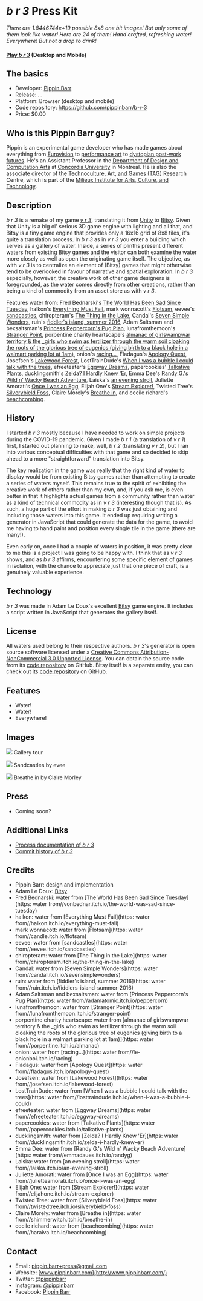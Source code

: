 # _b r 3_ Press Kit

_There are 1.8446744e+19 possible 8x8 one bit images! But only some of them look like water! Here are 24 of them! Hand crafted, refreshing water! Everywhere! But not a drop to drink!_

#### [Play _b r 3_](https://pippinbarr.github.io/b-r-3) (Desktop and Mobile)

## The basics

* Developer: [Pippin Barr](http://www.pippinbarr.com/)
* Release: ...
* Platform: Browser (desktop and mobile)
* Code repository: https://github.com/pippinbarr/b-r-3
* Price: $0.00

## Who is this Pippin Barr guy?

Pippin is an experimental game developer who has made games about everything from [Eurovision](http://www.pippinbarr.com/2012/03/27/epic-sax-game/) to [performance art](http://www.pippinbarr.com/2011/09/14/the-artist-is-present/) to [dystopian post-work futures](http://www.pippinbarr.com/games/2017/07/03/it-is-as-if-you-were-doing-work.html). He's an Assistant Professor in the [Department of Design and Computation Arts](http://www.concordia.ca/finearts/design.html) at [Concordia University](http://www.concordia.ca/) in Montréal. He is also the associate director of the [Technoculture, Art, and Games (TAG)](http://tag.hexagram.ca/) Research Centre, which is part of the [Milieux Institute for Arts, Culture, and Technology](http://milieux.concordia.ca/).

## Description

_b r 3_ is a remake of my game [_v r 3_](https://www.pippinbarr.com/2017/03/29/v-r-3/), translating it from [Unity](https://unity.com/) to [Bitsy](https://ledoux.itch.io/bitsy). Given that Unity is a big ol' serious 3D game engine with lighting and all that, and Bitsy is a tiny game engine that provides only a 16x16 grid of 8x8 tiles, it's quite a translation process. In _b r 3_ as in _v r 3_ you enter a building which serves as a gallery of water. Inside, a series of plinths present different waters from existing Bitsy games and the visitor can both examine the water more closely as well as open the originating game itself. The objective, as with _v r 3_ is to centralize an element of (Bitsy) games that might otherwise tend to be overlooked in favour of narrative and spatial exploration. In _b r 3_ especially, however, the creative work of other game designers is foregrounded, as the water comes directly from other creations, rather than being a kind of commodity from an asset store as with _v r 3_.

Features water from: Fred Bednarski's [The World Has Been Sad Since Tuesday](https://vonbednar.itch.io/the-world-was-sad-since-tuesday), halkon's [Everything Must Fall](https://halkon.itch.io/everything-must-fall), mark wonnacott's [Flotsam](https://candle.itch.io/flotsam), eevee's [sandcastles](https://eevee.itch.io/sandcastles), chiropteram's [The Thing in the Lake](https://chiropteram.itch.io/the-thing-in-the-lake), Candal's [Seven Simple Wonders](https://candal.itch.io/sevensimplewonders), ruin's [fiddler's island, summer 2016](https://ruin.itch.io/fiddlers-island-summer-2016), Adam Saltsman and bexsaltsman's [Princess Peppercorn's Pug Plan](https://adamatomic.itch.io/peppercorn), lunafromthemoon's [Stranger Point](https://lunafromthemoon.itch.io/stranger-point), porpentine charity heartscape's [almanac of girlswampwar territory & the _girls who swim as fertilizer through the warm soil cloaking the roots of the glorious tree of eugenics (giving birth to a black hole in a walmart parking lot at 1am)](https://porpentine.itch.io/almanac), onion's [racing...](https://le-onionboi.itch.io/racing), Fladagus's [Apology Quest](https://fladagus.itch.io/apology-quest), Josefsen's [Lakewood Forest](https://josefsen.itch.io/lakewood-forest), LostTrainDude's [When I was a bubble I could talk with the trees](https://losttraindude.itch.io/when-i-was-a-bubble-i-could), efreeteater's [Eggway Dreams](https://efreeteater.itch.io/eggway-dreams), papercookies' [Talkative Plants](https://papercookies.itch.io/talkative-plants), ducklingsmith's [Zelda? I Hardly Knew 'Er](https://ducklingsmith.itch.io/zelda-i-hardly-knew-er), Emma Dee's [Randy G.'s Wild n' Wacky Beach Adventure](https://emmadaues.itch.io/randyg), Laiska's [an evening stroll](https://laiska.itch.io/an-evening-stroll), Juliette Amorati's [Once I was an Egg](https://julietteamorati.itch.io/once-i-was-an-egg), Elijah One's [Stream Explorer!](https://elijahone.itch.io/stream-explorer), Twisted Tree's [Silverybield Foss](https://twistedtree.itch.io/silverybield-foss), Claire Morely's [Breathe in](https://shimmerwitch.itch.io/breathe-in), and cecile richard's [beachcombing](https://haraiva.itch.io/beachcombing).


## History

I started _b r 3_ mostly because I have needed to work on simple projects during the COVID-19 pandemic. Given I made _b r 1_ (a translation of _v r 1_) first, I started out planning to make, well, _b r 2_ (translating _v r 2_), but I ran into various conceptual difficulties with that game and so decided to skip ahead to a more "straightforward" translation into Bitsy.

The key realization in the game was really that the right kind of water to display would be from existing Bitsy games rather than attempting to create a series of waters myself. This remains true to the spirit of exhibiting the creative work of others rather than my own, and, if you ask me, is even better in that it highlights actual games from a community rather than water as a kind of technical commodity as in _v r 3_ (interesting though that is). As such, a huge part of the effort in making _b r 3_ was just obtaining and including those waters into this game. It ended up requiring writing a generator in JavaScript that could generate the data for the game, to avoid me having to hand paint and position every single tile in the game (there are many!).

Even early on, once I had a couple of waters in position, it was pretty clear to me this is a project I was going to be happy with. I think that as _v r 3_ shows, and as _b r 3_ affirms, encountering some specific element of games in isolation, with the chance to appreciate just that one piece of craft, is a genuinely valuable experience.

## Technology

_b r 3_ was made in Adam Le Doux's excellent [Bitsy](https://ledoux.itch.io/bitsy) game engine. It includes a script written in JavaScript that generates the gallery itself.

## License

All waters used belong to their respective authors. _b r 3_'s generator is open source software licensed under a [Creative Commons Attribution-NonCommercial 3.0 Unported License](http://creativecommons.org/licenses/by-nc/3.0/). You can obtain the source code from its [code repository](https://github.com/pippinbarr/b-r-3) on GitHub. Bitsy itself is a separate entity, you can check out its [code repository](https://github.com/le-doux/bitsy) on GitHub.

## Features

- Water!
- Water!
- Everywhere!

## Images

![](images/gallery.gif)
Gallery tour

![](images/sandcastles-by-evee.gif)
Sandcastles by evee

![](images/breathe-in-by-claire-morley.gif)
Breathe in by Claire Morley

## Press

- Coming soon?

## Additional Links

- [Process documentation of _b r 3_](https://github.com/pippinbarr/b-r-3/blob/master/process/README.md)
- [Commit history of _b r 3_](https://github.com/pippinbarr/b-r-3/commits2/master)

## Credits

* Pippin Barr: design and implementation
* Adam Le Doux: [Bitsy](https://ledoux.itch.io/bitsy)
* Fred Bednarski: water from [The World Has Been Sad Since Tuesday](https: water from//vonbednar.itch.io/the-world-was-sad-since-tuesday)
* halkon: water from [Everything Must Fall](https: water from//halkon.itch.io/everything-must-fall)
* mark wonnacott: water from [Flotsam](https: water from//candle.itch.io/flotsam)
* eevee: water from [sandcastles](https: water from//eevee.itch.io/sandcastles)
* chiropteram: water from [The Thing in the Lake](https: water from//chiropteram.itch.io/the-thing-in-the-lake)
* Candal: water from [Seven Simple Wonders](https: water from//candal.itch.io/sevensimplewonders)
* ruin: water from [fiddler's island, summer 2016](https: water from//ruin.itch.io/fiddlers-island-summer-2016)
* Adam Saltsman and bexsaltsman: water from [Princess Peppercorn's Pug Plan](https: water from//adamatomic.itch.io/peppercorn)
* lunafromthemoon: water from [Stranger Point](https: water from//lunafromthemoon.itch.io/stranger-point)
* porpentine charity heartscape: water from [almanac of girlswampwar territory & the _girls who swim as fertilizer through the warm soil cloaking the roots of the glorious tree of eugenics (giving birth to a black hole in a walmart parking lot at 1am)](https: water from//porpentine.itch.io/almanac)
* onion: water from [racing...](https: water from//le-onionboi.itch.io/racing)
* Fladagus: water from [Apology Quest](https: water from//fladagus.itch.io/apology-quest)
* Josefsen: water from [Lakewood Forest](https: water from//josefsen.itch.io/lakewood-forest)
* LostTrainDude: water from [When I was a bubble I could talk with the trees](https: water from//losttraindude.itch.io/when-i-was-a-bubble-i-could)
* efreeteater: water from [Eggway Dreams](https: water from//efreeteater.itch.io/eggway-dreams)
* papercookies: water from [Talkative Plants](https: water from//papercookies.itch.io/talkative-plants)
* ducklingsmith: water from [Zelda? I Hardly Knew 'Er](https: water from//ducklingsmith.itch.io/zelda-i-hardly-knew-er)
* Emma Dee: water from [Randy G.'s Wild n' Wacky Beach Adventure](https: water from//emmadaues.itch.io/randyg)
* Laiska: water from [an evening stroll](https: water from//laiska.itch.io/an-evening-stroll)
* Juliette Amorati: water from [Once I was an Egg](https: water from//julietteamorati.itch.io/once-i-was-an-egg)
* Elijah One: water from [Stream Explorer!](https: water from//elijahone.itch.io/stream-explorer)
* Twisted Tree: water from [Silverybield Foss](https: water from//twistedtree.itch.io/silverybield-foss)
* Claire Morely: water from [Breathe in](https: water from//shimmerwitch.itch.io/breathe-in)
* cecile richard: water from [beachcombing](https: water from//haraiva.itch.io/beachcombing)


## Contact

* Email: [pippin.barr+press@gmail.com](mailto:pippin.barr+press@gmail.com)
* Website: [www.pippinbarr.com](http://www.pippinbarr.com/)
* Twitter: [@pippinbarr](https://www.twitter.com/pippinbarr)
* Instagram: [@pippinbarr](https://www.instagram.com/pippinbarr)
* Facebook: [Pippin Barr](http://www.facebook.com/pippin.barr)
